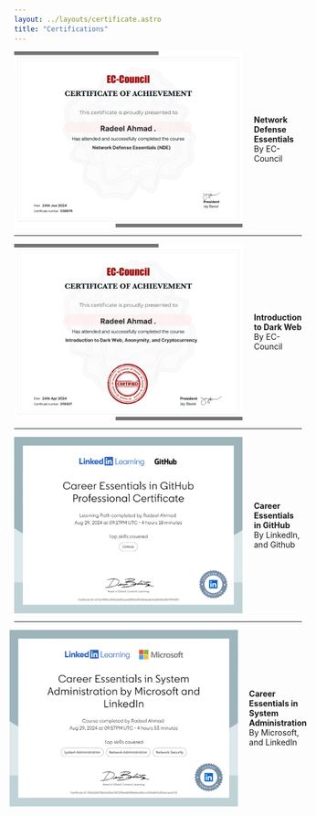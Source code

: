 ```yaml
---
layout: ../layouts/certificate.astro
title: "Certifications"
---
```



<div style="display: flex; align-items: center; justify-content: center;">
    <img src="https://raw.githubusercontent.com/RadeelAhmad/my-portfolio/main/src/pages/certificate-images/88eca662-0dff-4270-9c8d-0ab895696554.png" alt="image1" width="400">
    <p style="margin-left: 20px;"><strong>Network Defense Essentials</strong><br>By EC-Council</p>
</div>

---

<div style="display: flex; align-items: center; justify-content: center;">
    <img src="https://raw.githubusercontent.com/RadeelAhmad/my-portfolio/main/src/pages/certificate-images/9a5dc0db-25e0-4a2c-9d17-fd31bd71da96.png" alt="image1" width="400">
    <p style="margin-left: 20px;"><strong>Introduction to Dark Web</strong><br>By EC-Council</p>
</div>

---

<div style="display: flex; align-items: center; justify-content: center;">
    <img src="https://raw.githubusercontent.com/RadeelAhmad/my-portfolio/main/src/pages/certificate-images/CertificateOfCompletion_CareerEssentialsinGitHubProfessionalCertificate-1.png" alt="image1" width="400">
    <p style="margin-left: 20px;"><strong>Career Essentials in GitHub</strong><br>By Linkedln, and Github</p>
</div>

---

<div style="display: flex; align-items: center; justify-content: center;">
    <img src="https://raw.githubusercontent.com/RadeelAhmad/my-portfolio/main/src/pages/certificate-images/CertificateOfCompletion_CareerEssentialsinSystemAdministrationbyMicrosoftandLinkedIn-1.png" alt="image1" width="400">
    <p style="margin-left: 20px;"><strong>Career Essentials in System Administration</strong><br>By Microsoft, and Linkedln</p>
</div>
